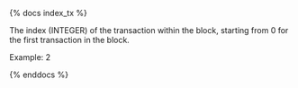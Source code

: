 {% docs index_tx %}

The index (INTEGER) of the transaction within the block, starting from 0 for the first transaction in the block.

Example: 2

{% enddocs %}
